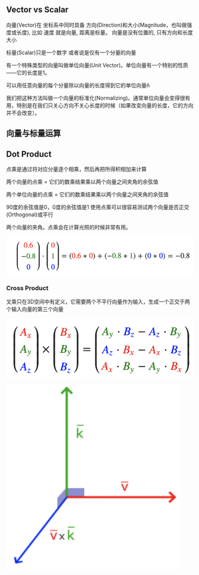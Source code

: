 
## Vector vs Scalar
向量(Vector)在 坐标系中同时具备 方向(Direction)和大小(Magnitude，也叫做强度或长度), 比如 速度 就是向量, 距离是标量。 向量是没有位置的, 只有方向和长度大小

标量(Scalar)只是一个数字 或者说是仅有一个分量的向量

有一个特殊类型的向量叫做单位向量(Unit Vector)。单位向量有一个特别的性质——它的长度是1。

可以用任意向量的每个分量除以向量的长度得到它的单位向量n̂

我们把这种方法叫做一个向量的标准化(Normalizing)。通常单位向量会变得很有用，特别是在我们只关心方向不关心长度的时候（如果改变向量的长度，它的方向并不会改变）。

## 向量与标量运算
## Dot Product
点乘是通过将对应分量逐个相乘，然后再把所得积相加来计算

两个向量的点乘 = 它们的数乘结果乘以两个向量之间夹角的余弦值

两个单位向量的点乘 = 它们的数乘结果乘以两个向量之间夹角的余弦值

90度的余弦值是0，0度的余弦值是1
使用点乘可以很容易测试两个向量是否正交(Orthogonal)或平行

两个向量的夹角。点乘会在计算光照的时候非常有用。

![](./_images/dot-product.png)


### Cross Product

叉乘只在3D空间中有定义，它需要两个不平行向量作为输入，生成一个正交于两个输入向量的第三个向量

![](./_images/cross-product.png)

![](./_images/cross-product2.png)
